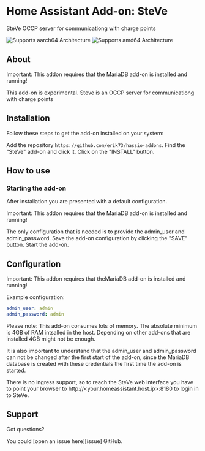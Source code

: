 # Home Assistant Add-on: SteVe

SteVe OCCP server for communicationg with charge points

![Supports aarch64 Architecture][aarch64-shield] ![Supports amd64 Architecture][amd64-shield]

## About

Important: This addon requires that the MariaDB add-on is installed and running!

This add-on is experimental.
Steve is an OCCP server for communicationg with charge points

## Installation

Follow these steps to get the add-on installed on your system:

Add the repository `https://github.com/erik73/hassio-addons`.
Find the "SteVe" add-on and click it.
Click on the "INSTALL" button.

## How to use

### Starting the add-on

After installation you are presented with a default configuration.

Important: This addon requires that the MariaDB add-on is installed and running!

The only configuration that is needed is to provide the admin_user and admin_password.
Save the add-on configuration by clicking the "SAVE" button.
Start the add-on.

## Configuration

Important: This addon requires that theMariaDB add-on is installed and running!

Example configuration:

```yaml
admin_user: admin
admin_password: admin
```

Please note: This add-on consumes lots of memory.
The absolute minimum is 4GB of RAM intsalled in the host.
Depending on other add-ons that are installed 4GB might not be enough.

It is also important to understand that the admin_user and admin_password can not be
changed after the first start of the add-on, since the MariaDB database is created with 
these credentials the first time the add-on is started.

There is no ingress support, so to reach the SteVe web interface you have to point your
browser to http://<your.homeassistant.host.ip>:8180 to login in to SteVe.

## Support

Got questions?

You could [open an issue here][issue] GitHub.

[aarch64-shield]: https://img.shields.io/badge/aarch64-yes-green.svg
[amd64-shield]: https://img.shields.io/badge/amd64-yes-green.svg
